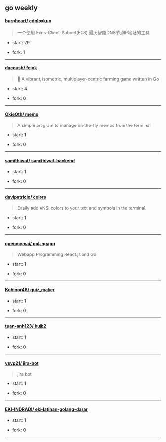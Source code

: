 ## go weekly

#### [burpheart/ cdnlookup](https://github.com/burpheart/cdnlookup)
>  一个使用 Edns-Client-Subnet(ECS) 遍历智能DNS节点IP地址的工具
+ start: 29
+ fork: 1
---
#### [dacousb/ feiok](https://github.com/dacousb/feiok)
>  🌾 A vibrant, isometric, multiplayer-centric farming game written in Go
+ start: 4
+ fork: 0
---
#### [OkieOth/ memo](https://github.com/OkieOth/memo)
>  A simple program to manage on-the-fly memos from the terminal
+ start: 1
+ fork: 0
---
#### [samithiwat/ samithiwat-backend](https://github.com/samithiwat/samithiwat-backend)
>  
+ start: 1
+ fork: 0
---
#### [davipatricio/ colors](https://github.com/davipatricio/colors)
>  Easily add ANSI colors to your text and symbols in the terminal.
+ start: 1
+ fork: 0
---
#### [openmymai/ golangapp](https://github.com/openmymai/golangapp)
>  Webapp Programming React.js and Go
+ start: 1
+ fork: 0
---
#### [Kohinor46/ quiz_maker](https://github.com/Kohinor46/quiz_maker)
>  
+ start: 1
+ fork: 0
---
#### [tuan-anh123/ hulk2](https://github.com/tuan-anh123/hulk2)
>  
+ start: 1
+ fork: 0
---
#### [vsvp21/ jira-bot](https://github.com/vsvp21/jira-bot)
>  jira bot
+ start: 1
+ fork: 0
---
#### [EKI-INDRADI/ eki-latihan-golang-dasar](https://github.com/EKI-INDRADI/eki-latihan-golang-dasar)
>  
+ start: 1
+ fork: 0
---